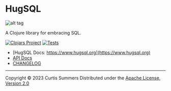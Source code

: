 # HugSQL

![alt tag](https://raw.github.com/layerware/hugsql/master/logo/hugsql_alpha_128.png)

A Clojure library for embracing SQL.

[![Clojars Project](https://img.shields.io/clojars/v/com.layerware/hugsql.svg)](https://clojars.org/com.layerware/hugsql) [![Tests](https://github.com/layerware/hugsql/actions/workflows/lint-test-build.yml/badge.svg)](https://github.com/layerware/hugsql/actions/workflows/lint-test-build.yml)

- [HugSQL Docs: https://www.hugsql.org](https://www.hugsql.org)
- [API Docs](https://cljdoc.org/d/com.layerware/hugsql-core/)
- [CHANGELOG](https://github.com/layerware/hugsql/blob/master/CHANGELOG.md)

---
Copyright © 2023 Curtis Summers
Distributed under the [Apache License, Version 2.0](http://www.apache.org/licenses/LICENSE-2.0.html)
